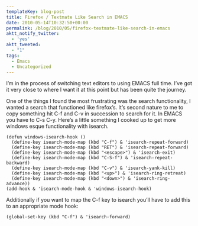 ```yaml
---
templateKey: blog-post
title: Firefox / Textmate Like Search in EMACS
date: 2010-05-14T10:32:50+00:00
permalink: /blog/2010/05/firefox-textmate-like-search-in-emacs
aktt_notify_twitter:
  - 'yes'
aktt_tweeted:
  - "1"
tags:
  - Emacs
  - Uncategorized
---
```

I&#8217;m in the process of switching text editors to using EMACS full time. I&#8217;ve got it very close to where I want it at this point but has been quite the journey.

One of the things I found the most frustrating was the search functionality, I wanted a search that functioned like firefox&#8217;s. It&#8217;s second nature to me to copy something hit C-f and C-v in succession to search for it. In EMACS you have to C-s C-y. Here&#8217;s a little something I cooked up to get more windows esque functionality with isearch.
  


    (defun windows-isearch-hook ()
      (define-key isearch-mode-map (kbd "C-f") & 'isearch-repeat-forward)
      (define-key isearch-mode-map (kbd "RET") & 'isearch-repeat-forward)
      (define-key isearch-mode-map (kbd "<escape>") & 'isearch-exit)
      (define-key isearch-mode-map (kbd "C-S-f") & 'isearch-repeat-backward)
      (define-key isearch-mode-map (kbd "C-v") & 'isearch-yank-kill)
      (define-key isearch-mode-map (kbd "<up>") & 'isearch-ring-retreat)
      (define-key isearch-mode-map (kbd "<down>") & 'isearch-ring-advance))
    (add-hook & 'isearch-mode-hook & 'windows-isearch-hook)

Additionally if you want to map the C-f key to isearch you&#8217;ll have to add this to an appropriate mode hook:
  


    (global-set-key (kbd "C-f") & 'isearch-forward)